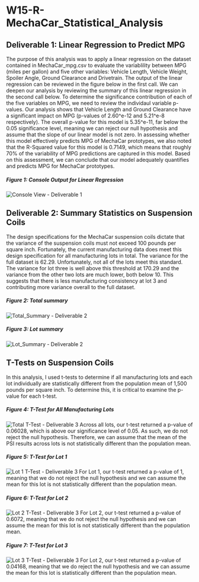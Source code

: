 # W15-R-MechaCar_Statistical_Analysis

## Deliverable 1: Linear Regression to Predict MPG
The purpose of this analysis was to apply a linear regression on the dataset contained in MechaCar_mpg.csv to evaluate the variablility between MPG (miles per gallon) and five other variables: Vehicle Length, Vehicle Weight, Spoiler Angle, Ground Clearance and Drivetrain. The output of the linear regression can be reviewed in the figure below in the first call. We can deepen our analysis by reviewing the summary of this linear regression in the second call below. To determine the significance contribution of each of the five variables on MPG, we need to review the individaul variable p-values. Our analysis shows that Vehicle Length and Ground Clearance have a significant impact on MPG (p-values of 2.60^e-12 and 5.21^e-8 respectively). The overall p-value for this model is 5.35^e-11, far below the 0.05 significance level, meaning we can reject our null hypothesis and assume that the slope of our linear model is not zero. In assessing whether this model effectively predicts MPG of MechaCar prototypes, we also noted that the R-Squared value for this model is 0.7149, which means that roughly 70% of the variability of MPG predictions are captured in this model. Based on this assessment, we can conclude that our model adequately quantifies and predicts MPG for MechaCar prototypes.

##### Figure 1: Console Output for Linear Regression
![Console View - Deliverable 1](https://user-images.githubusercontent.com/81983110/127785401-c2660833-76fc-424c-9e86-dac244467088.png)

## Deliverable 2: Summary Statistics on Suspension Coils
The design specifications for the MechaCar suspension coils dictate that the variance of the suspension coils must not exceed 100 pounds per square inch. Fortunately, the current manufacturing data does meet this design specification for all manufacturing lots in total. The variance for the full dataset is 62.29. Unfortunately, not all of the lots meet this standard. The variance for lot three is well above this threshold at 170.29 and the variance from the other two lots are much lower, both below 10. This suggests that there is less manufacturing consistency at lot 3 and contributing more variance overall to the full dataset. 

##### Figure 2: Total summary
![Total_Summary - Deliverable 2](https://user-images.githubusercontent.com/81983110/127785976-56b506bc-cbba-4817-a3c5-ba767f4b0139.png)

##### Figure 3: Lot summary
![Lot_Summary - Deliverable 2](https://user-images.githubusercontent.com/81983110/127785975-dc57d004-a480-46f1-9487-6905b5006ccf.png)

## T-Tests on Suspension Coils
In this analysis, I used t-tests to determine if all manufacturing lots and each lot individually are statistically different from the population mean of 1,500 pounds per square inch. To determine this, it is critical to examine the p-value for each t-test.

##### Figure 4: T-Test for All Manufacturing Lots
![Total T-Test - Deliverable 3](https://user-images.githubusercontent.com/81983110/127787125-c7616bac-8b43-4a7c-865d-61bdf6a3a1b3.png)
Across all lots, our t-test returned a p-value of 0.06028, which is above our significance level of 0.05. As such, we do not reject the null hypothesis. Therefore, we can assume that  the mean of the PSI results across lots is not statistically different than the population mean. 

##### Figure 5: T-Test for Lot 1
![Lot 1 T-Test - Deliverable 3](https://user-images.githubusercontent.com/81983110/127787121-5c034360-eff0-4baa-8714-bb84fb088692.png)
For Lot 1, our t-test returned a p-value of 1, meaning that we do not reject the null hypothesis and we can assume the mean for this lot is not statistically different than the population mean. 

##### Figure 6: T-Test for Lot 2
![Lot 2 T-Test - Deliverable 3](https://user-images.githubusercontent.com/81983110/127787122-125eb6de-455a-4055-997b-4ad63c0f27c2.png)
For Lot 2, our t-test returned a p-value of 0.6072, meaning that we do not reject the null hypothesis and we can assume the mean for this lot is not statistically different than the population mean. 

##### Figure 7: T-Test for Lot 3
![Lot 3 T-Test - Deliverable 3](https://user-images.githubusercontent.com/81983110/127787124-7583af03-33ef-4931-b9d6-6c9cd2e5cd22.png)
For Lot 2, our t-test returned a p-value of 0.04168, meaning that we do reject the null hypothesis and we can assume the mean for this lot is statistically different than the population mean. 
